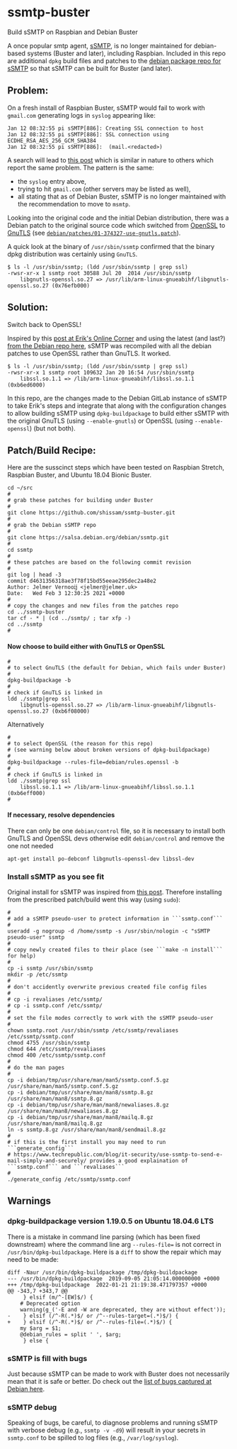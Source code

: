 # ssmtp-buster
Build sSMTP on Raspbian and Debian Buster

A once popular smtp agent, [sSMTP](https://wiki.debian.org/sSMTP), is no longer maintained for debian-based systems (Buster and later), including Raspbian. Included in this repo are additional ```dpkg``` build files and patches to the [debian package repo for sSMTP](https://salsa.debian.org/debian/ssmtp) so that sSMTP can be built for Buster (and later).

## Problem:

On a fresh install of Raspbian Buster, sSMTP would fail to work with ```gmail.com``` generating logs in ```syslog``` appearing like:

```
Jan 12 08:32:55 pi sSMTP[886]: Creating SSL connection to host
Jan 12 08:32:55 pi sSMTP[886]: SSL connection using ECDHE_RSA_AES_256_GCM_SHA384
Jan 12 08:32:55 pi sSMTP[886]:  (mail.<redacted>)
```

A search will lead to [this post](https://forums.raspberrypi.com/viewtopic.php?t=247108) which is similar in nature to others which report the same problem. The pattern is the same:
* the ```syslog``` entry above,
* trying to hit ```gmail.com``` (other servers may be listed as well),
* all stating that as of Debian Buster, sSMTP is no longer maintained with the recommendation to move to `msmtp`.

Looking into the original code and the initial Debian distribution, there was a Debian patch to the original source code which switched from [OpenSSL](https://en.wikipedia.org/wiki/OpenSSL) to [GnuTLS](https://en.wikipedia.org/wiki/GnuTLS) (see [```debian/patches/01-374327-use-gnutls.patch```](https://salsa.debian.org/debian/ssmtp)).

A quick look at the binary of ```/usr/sbin/ssmtp``` confirmed that the binary dpkg distribution was certainly using ```GnuTLS```.

```
$ ls -l /usr/sbin/ssmtp; (ldd /usr/sbin/ssmtp | grep ssl)
-rwsr-xr-x 1 ssmtp root 30588 Jul 20  2014 /usr/sbin/ssmtp
	libgnutls-openssl.so.27 => /usr/lib/arm-linux-gnueabihf/libgnutls-openssl.so.27 (0x76efb000)
```

## Solution:

Switch back to OpenSSL!

Inspired by this [post at Erik's Online Corner](https://espinoza.tv/post/ssmtp-buster/) and using the latest (and last?) [from the Debian repo here](https://salsa.debian.org/debian/ssmtp.git), sSMTP was recompiled with all the debian patches to use OpenSSL rather than GnuTLS. It worked.

```
$ ls -l /usr/sbin/ssmtp; (ldd /usr/sbin/ssmtp | grep ssl)
-rwsr-xr-x 1 ssmtp root 109632 Jan 20 16:54 /usr/sbin/ssmtp
	libssl.so.1.1 => /lib/arm-linux-gnueabihf/libssl.so.1.1 (0xb6ed6000)
```

In this repo, are the changes made to the Debian GitLab instance of sSMTP to take Erik's steps and integrate that along with the configuration changes to allow building sSMTP using ```dpkg-buildpackage``` to build either sSMTP with the original GnuTLS (using ```--enable-gnutls```) or OpenSSL (using ```--enable-openssl```) (but not both).

## Patch/Build Recipe:

Here are the susscinct steps which have been tested on Raspbian Stretch, Raspbian Buster, and Ubuntu 18.04 Bionic Buster.

```
cd ~/src
#
# grab these patches for building under Buster
#
git clone https://github.com/shissam/ssmtp-buster.git
#
# grab the Debian sSMTP repo
#
git clone https://salsa.debian.org/debian/ssmtp.git
#
cd ssmtp
#
# these patches are based on the following commit revision
#
git log | head -3
commit d4631356318ae3f78f15bd55eeae295dec2a48e2
Author: Jelmer Vernooĳ <jelmer@jelmer.uk>
Date:   Wed Feb 3 12:30:25 2021 +0000
#
# copy the changes and new files from the patches repo
cd ../ssmtp-buster
tar cf - * | (cd ../ssmtp/ ; tar xfp -)
cd ../ssmtp
#
```
#### Now choose to build either with GnuTLS or OpenSSL
```
#
# to select GnuTLS (the default for Debian, which fails under Buster)
#
dpkg-buildpackage -b
#
# check if GnuTLS is linked in
ldd ./ssmtp|grep ssl
	libgnutls-openssl.so.27 => /lib/arm-linux-gnueabihf/libgnutls-openssl.so.27 (0xb6f08000)
```
Alternatively
```
#
# to select OpenSSL (the reason for this repo)
# (see warning below about broken versions of dpkg-buildpackage)
#
dpkg-buildpackage --rules-file=debian/rules.openssl -b
#
# check if GnuTLS is linked in
ldd ./ssmtp|grep ssl
	libssl.so.1.1 => /lib/arm-linux-gnueabihf/libssl.so.1.1 (0xb6eff000)
#
```
#### If necessary, resolve dependencies

There can only be one ```debian/control``` file, so it is necessary to install both GnuTLS and OpenSSL devs otherwise edit ```debian/control``` and remove the one not needed

```
apt-get install po-debconf libgnutls-openssl-dev libssl-dev
```

### Install sSMTP as you see fit

Original install for sSMTP was inspired from [this post](https://wiki.freebsd.org/Ports/mail/ssmtp). Therefore installing from the prescribed patch/build went this way (using ```sudo```):

```
#
# add a sSMTP pseudo-user to protect information in ```ssmtp.conf```
#
useradd -g nogroup -d /home/ssmtp -s /usr/sbin/nologin -c "sSMTP pseudo-user" ssmtp
#
# copy newly created files to their place (see ```make -n install``` for help)
#
cp -i ssmtp /usr/sbin/ssmtp 
mkdir -p /etc/ssmtp
#
# don't accidently overwrite previous created file config files
#
# cp -i revaliases /etc/ssmtp/
# cp -i ssmtp.conf /etc/ssmtp/
#
# set the file modes correctly to work with the sSMTP pseudo-user
#
chown ssmtp.root /usr/sbin/ssmtp /etc/ssmtp/revaliases /etc/ssmtp/ssmtp.conf
chmod 4755 /usr/sbin/ssmtp
chmod 644 /etc/ssmtp/revaliases
chmod 400 /etc/ssmtp/ssmtp.conf
#
# do the man pages
#
cp -i debian/tmp/usr/share/man/man5/ssmtp.conf.5.gz /usr/share/man/man5/ssmtp.conf.5.gz
cp -i debian/tmp/usr/share/man/man8/ssmtp.8.gz /usr/share/man/man8/ssmtp.8.gz
cp -i debian/tmp/usr/share/man/man8/newaliases.8.gz /usr/share/man/man8/newaliases.8.gz
cp -i debian/tmp/usr/share/man/man8/mailq.8.gz /usr/share/man/man8/mailq.8.gz
ln -s ssmtp.8.gz /usr/share/man/man8/sendmail.8.gz
#
# if this is the first install you may need to run ```generate_config```
# https://www.techrepublic.com/blog/it-security/use-ssmtp-to-send-e-mail-simply-and-securely/ provides a good explaination of ```ssmtp.conf``` and ```revaliases```
#
./generate_config /etc/ssmtp/ssmtp.conf
```

## Warnings

### dpkg-buildpackage version 1.19.0.5 on Ubuntu 18.04.6 LTS

There is a mistake in command line parsing (which has been fixed downstream) where the command line arg ```--rules-file=``` is not correct in ```/usr/bin/dpkg-buildpackage```. Here is a ```diff``` to show the repair which may need to be made:

```
diff -Naur /usr/bin/dpkg-buildpackage /tmp/dpkg-buildpackage 
--- /usr/bin/dpkg-buildpackage	2019-09-05 21:05:14.000000000 +0000
+++ /tmp/dpkg-buildpackage	2022-01-21 21:19:38.471797357 +0000
@@ -343,7 +343,7 @@
     } elsif (m/^-[EW]$/) {
 	# Deprecated option
 	warning(g_('-E and -W are deprecated, they are without effect'));
-    } elsif (/^-R(.*)$/ or /^--rules-target=(.*)$/) {
+    } elsif (/^-R(.*)$/ or /^--rules-file=(.*)$/) {
 	my $arg = $1;
 	@debian_rules = split ' ', $arg;
     } else {
```
### sSMTP is fill with bugs

Just because sSMTP can be made to work with Buster does not necessarily mean that it is safe or better. Do check out the [list of bugs captured at Debian here](https://bugs.debian.org/cgi-bin/pkgreport.cgi?pkg=ssmtp;dist=unstable).

### sSMTP debug

Speaking of bugs, be careful, to diagnose problems and running sSMTP with verbose debug (e.g., ```ssmtp -v -d9```) will result in your secrets in ```ssmtp.conf``` to be spilled to log files (e.g., ```/var/log/syslog```).

